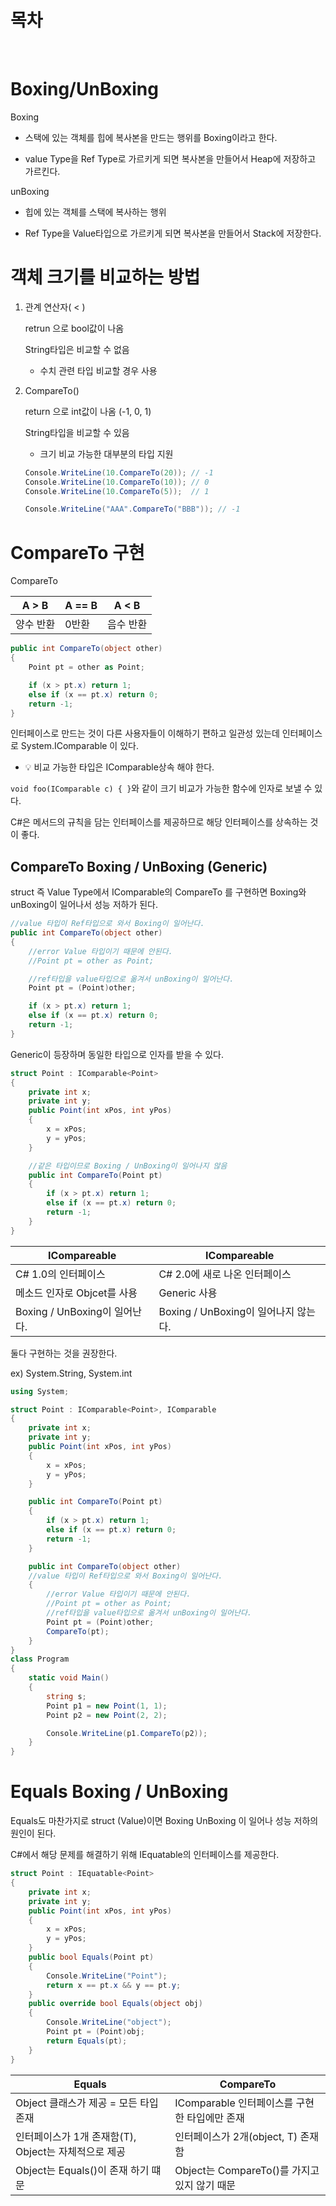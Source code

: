 # 목차

<br>

# Boxing/UnBoxing

Boxing

- 스택에 있는 객체를 힙에 복사본을 만드는 행위를 Boxing이라고 한다.

- value Type을 Ref Type로 가르키게 되면 복사본을 만들어서 Heap에 저장하고 가르킨다.

unBoxing

- 힙에 있는 객체를 스택에 복사하는 행위

- Ref Type을 Value타입으로 가르키게 되면 복사본을 만들어서 Stack에 저장한다.

# 객체 크기를 비교하는 방법

1. 관계 연산자( < )

   retrun 으로 bool값이 나옴

   String타입은 비교할 수 없음

   - 수치 관련 타입 비교할 경우 사용

2. CompareTo()

   return 으로 int값이 나옴 (-1, 0, 1)

   String타입을 비교할 수 있음

   - 크기 비교 가능한 대부분의 타입 지원

   ```c#
   Console.WriteLine(10.CompareTo(20)); // -1
   Console.WriteLine(10.CompareTo(10)); // 0
   Console.WriteLine(10.CompareTo(5));  // 1

   Console.WriteLine("AAA".CompareTo("BBB")); // -1
   ```

# CompareTo 구현

CompareTo

| A > B     | A == B | A < B     |
| --------- | ------ | --------- |
| 양수 반환 | 0반환  | 음수 반환 |

```C#
public int CompareTo(object other)
{
    Point pt = other as Point;

    if (x > pt.x) return 1;
    else if (x == pt.x) return 0;
    return -1;
}
```

인터페이스로 만드는 것이 다른 사용자들이 이해하기 편하고 일관성 있는데 인터페이스로 System.IComparable 이 있다.

- 💡 비교 가능한 타입은 IComparable상속 해야 한다.

`void foo(IComparable c) { }`와 같이 크기 비교가 가능한 함수에 인자로 보낼 수 있다.

C#은 메서드의 규칙을 담는 인터페이스를 제공하므로 해당 인터페이스를 상속하는 것이 좋다.

## CompareTo Boxing / UnBoxing (Generic)

struct 즉 Value Type에서 IComparable의 CompareTo 를 구현하면 Boxing와 unBoxing이 일어나서 성능 저하가 된다.

```C#
//value 타입이 Ref타입으로 와서 Boxing이 일어난다.
public int CompareTo(object other)
{
    //error Value 타입이기 때문에 안된다.
    //Point pt = other as Point;

    //ref타입을 value타입으로 옮겨서 unBoxing이 일어난다.
    Point pt = (Point)other;

    if (x > pt.x) return 1;
    else if (x == pt.x) return 0;
    return -1;
}
```

Generic이 등장하며 동일한 타입으로 인자를 받을 수 있다.

```C#
struct Point : IComparable<Point>
{
    private int x;
    private int y;
    public Point(int xPos, int yPos)
    {
        x = xPos;
        y = yPos;
    }

    //같은 타입이므로 Boxing / UnBoxing이 일어나지 않음
    public int CompareTo(Point pt)
    {
        if (x > pt.x) return 1;
        else if (x == pt.x) return 0;
        return -1;
    }
}

```

| ICompareable                  | ICompareable<T>                      |
| ----------------------------- | ------------------------------------ |
| C# 1.0의 인터페이스           | C# 2.0에 새로 나온 인터페이스        |
| 메소드 인자로 Objcet를 사용   | Generic 사용                         |
| Boxing / UnBoxing이 일어난다. | Boxing / UnBoxing이 일어나지 않는다. |

둘다 구현하는 것을 권장한다.

ex) System.String, System.int

```C#
using System;

struct Point : IComparable<Point>, IComparable
{
    private int x;
    private int y;
    public Point(int xPos, int yPos)
    {
        x = xPos;
        y = yPos;
    }

    public int CompareTo(Point pt)
    {
        if (x > pt.x) return 1;
        else if (x == pt.x) return 0;
        return -1;
    }

    public int CompareTo(object other)
    //value 타입이 Ref타입으로 와서 Boxing이 일어난다.
    {
        //error Value 타입이기 때문에 안된다.
        //Point pt = other as Point;
        //ref타입을 value타입으로 옮겨서 unBoxing이 일어난다.
        Point pt = (Point)other;
        CompareTo(pt);
    }
}
class Program
{
    static void Main()
    {
        string s;
        Point p1 = new Point(1, 1);
        Point p2 = new Point(2, 2);

        Console.WriteLine(p1.CompareTo(p2));
    }
}
```

# Equals Boxing / UnBoxing

Equals도 마찬가지로 struct (Value)이면 Boxing UnBoxing 이 일어나 성능 저하의 원인이 된다.

C#에서 해당 문제를 해결하기 위해 IEquatable<T>의 인터페이스를 제공한다.

```C#
struct Point : IEquatable<Point>
{
    private int x;
    private int y;
    public Point(int xPos, int yPos)
    {
        x = xPos;
        y = yPos;
    }
    public bool Equals(Point pt)
    {
        Console.WriteLine("Point");
        return x == pt.x && y == pt.y;
    }
    public override bool Equals(object obj)
    {
        Console.WriteLine("object");
        Point pt = (Point)obj;
        return Equals(pt);
    }
}
```

| Equals                                               | CompareTo                                     |
| ---------------------------------------------------- | --------------------------------------------- |
| Object 클래스가 제공 = 모든 타입 존재                | IComparable 인터페이스를 구현한 타입에만 존재 |
| 인터페이스가 1개 존재함(T), Object는 자체적으로 제공 | 인터페이스가 2개(object, T) 존재함            |
| Object는 Equals()이 존재 하기 떄문                   | Object는 CompareTo()를 가지고 있지 않기 때문  |
